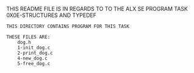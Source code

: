 THIS README FILE IS IN REGARDS TO TO THE ALX SE PROGRAM TASK 0X0E-STRUCTURES AND TYPEDEF

	THIS DIRECTORY CONTAINS PROGRAM FOR THIS TASK

	THESE FILES ARE:
		dog.h
		1-init_dog.c
		2-print_dog.c
		4-new_dog.c
		5-free_dog.c
